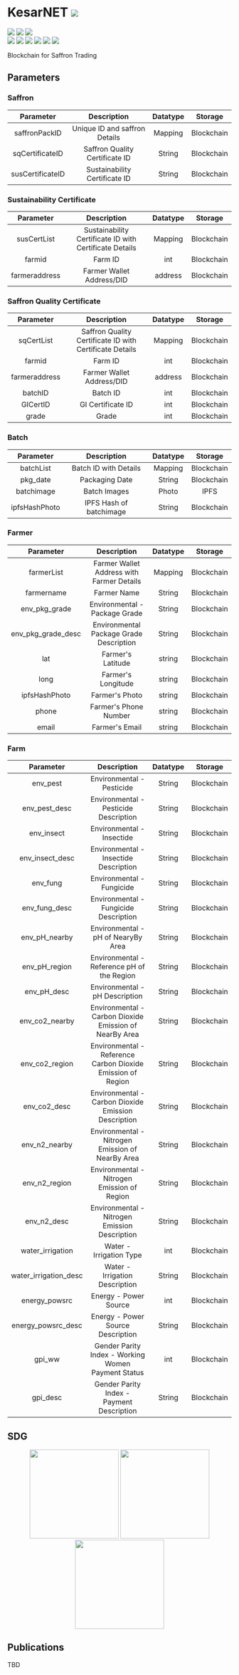 # KesarNET ![](https://img.shields.io/badge/-Live-brightgreen)
![](https://img.shields.io/badge/Collob-Koyo-green) ![](https://img.shields.io/badge/Domain-Blockchain-blue) ![](https://img.shields.io/badge/Focus-Saffron-yellow) <br/>
![](https://img.shields.io/badge/Blockchain-Ethereum-blue) ![](https://img.shields.io/badge/ML-Image_Processing-blue) ![](https://img.shields.io/badge/Storage-IPFS,_IPNS-blue) ![](https://img.shields.io/badge/Security-SecretSharing-blue) ![](https://img.shields.io/badge/Security-QR_Code-blue) ![](https://img.shields.io/badge/Mobile_App-Yes-green)

Blockchain for Saffron Trading

## Parameters

### Saffron

| Parameter | Description | Datatype | Storage | 
|:---------:|:-----------:|:--------:|:-------:|
| saffronPackID | Unique ID and saffron Details | Mapping | Blockchain |
| sqCertificateID | Saffron Quality Certificate ID | String | Blockchain |
| susCertificateID | Sustainability Certificate ID | String | Blockchain |

### Sustainability Certificate

| Parameter | Description | Datatype | Storage |
|:---------:|:-----------:|:--------:|:-------:|
| susCertList | Sustainability Certificate ID with Certificate Details | Mapping | Blockchain |
| farmid | Farm ID | int | Blockchain |
| farmeraddress | Farmer Wallet Address/DID | address | Blockchain |

### Saffron Quality Certificate

| Parameter | Description | Datatype | Storage |
|:---------:|:-----------:|:--------:|:-------:|
| sqCertList | Saffron Quality Certificate ID with Certificate Details | Mapping | Blockchain |
| farmid | Farm ID | int | Blockchain |
| farmeraddress | Farmer Wallet Address/DID | address | Blockchain |
| batchID | Batch ID | int | Blockchain |
| GICertID | GI Certificate ID | int | Blockchain |
| grade | Grade | int | Blockchain |

### Batch 

| Parameter | Description | Datatype | Storage |
|:---------:|:-----------:|:--------:|:-------:|
| batchList | Batch ID with Details | Mapping | Blockchain |
| pkg_date | Packaging Date | String | Blockchain |
| batchimage | Batch Images |  Photo | IPFS |
| ipfsHashPhoto | IPFS Hash of batchimage | String  | Blockchain| 

### Farmer

| Parameter | Description | Datatype | Storage |
|:---------:|:-----------:|:--------:|:-------:|
| farmerList | Farmer Wallet Address with Farmer Details | Mapping | Blockchain |
| farmername | Farmer Name | String | Blockchain |
| env_pkg_grade | Environmental - Package Grade | String | Blockchain |
| env_pkg_grade_desc | Environmental Package Grade Description | String | Blockchain |
| lat | Farmer's Latitude | string | Blockchain |
| long | Farmer's Longitude | string | Blockchain |
| ipfsHashPhoto | Farmer's Photo | string | Blockchain |
| phone | Farmer's Phone Number | string | Blockchain |
| email | Farmer's Email | string | Blockchain |

### Farm 

| Parameter | Description | Datatype | Storage |
|:---------:|:-----------:|:--------:|:-------:|    
| env_pest | Environmental - Pesticide | String | Blockchain |
| env_pest_desc | Environmental - Pesticide Description | String | Blockchain |
| env_insect | Environmental - Insectide | String | Blockchain |
| env_insect_desc | Environmental - Insectide Description | String | Blockchain |
| env_fung | Environmental - Fungicide | String | Blockchain |
| env_fung_desc | Environmental - Fungicide Description | String | Blockchain |
| env_pH_nearby | Environmental - pH of NearyBy Area | String | Blockchain |
| env_pH_region | Environmental - Reference pH of the Region | String | Blockchain |
| env_pH_desc | Environmental - pH Description | String | Blockchain |
| env_co2_nearby | Environmental - Carbon Dioxide Emission of NearBy Area | String | Blockchain |
| env_co2_region | Environmental - Reference Carbon Dioxide Emission of Region | String | Blockchain |
| env_co2_desc | Environmental - Carbon Dioxide Emission Description | String | Blockchain |
| env_n2_nearby | Environmental - Nitrogen Emission of NearBy Area | String | Blockchain |
| env_n2_region | Environmental - Nitrogen Emission of Region | String | Blockchain |
| env_n2_desc | Environmental - Nitrogen Emission Description | String | Blockchain |
| water_irrigation | Water - Irrigation Type | int | Blockchain |
| water_irrigation_desc | Water - Irrigation Description | String | Blockchain |
| energy_powsrc | Energy - Power Source | int | Blockchain |
| energy_powsrc_desc | Energy - Power Source Description | String | Blockchain |
| gpi_ww | Gender Parity Index - Working Women Payment Status | int | Blockchain |
| gpi_desc | Gender Parity Index - Payment Description | String | Blockchain |

## SDG 

<p align="center">
    <img src="https://ramagururadhakrishnan.github.io/UN-SDG/Assets/G8.png" width="200"/> 
    <img src="https://ramagururadhakrishnan.github.io/UN-SDG/Assets/G9.png" width="200"/> 
    <img src="https://ramagururadhakrishnan.github.io/UN-SDG/Assets/G10.png" width="200"/> 
</p>   

## Publications
TBD
